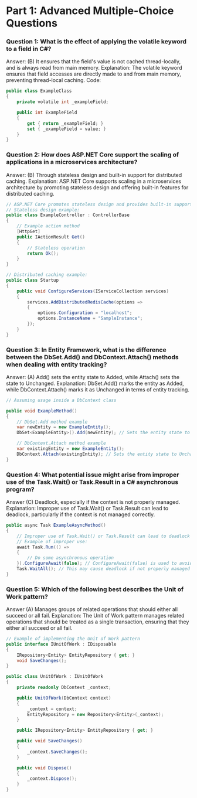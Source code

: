 # Part 1: Advanced Multiple-Choice Questions
### Question 1: What is the effect of applying the volatile keyword to a field in C#? 
Answer:  (B) It ensures that the field's value is not cached thread-locally, and is always read from main memory.
Explanation: The volatile keyword ensures that field accesses are directly made to and from main memory, preventing thread-local caching.
Code: 
```c#
public class ExampleClass
{
    private volatile int _exampleField;

    public int ExampleField
    {
        get { return _exampleField; }
        set { _exampleField = value; }
    }
}
```


### Question 2: How does ASP.NET Core support the scaling of applications in a microservices architecture? 
Answer: (B) Through stateless design and built-in support for distributed caching.
Explanation: ASP.NET Core supports scaling in a microservices architecture by promoting stateless design and offering built-in features for distributed caching.
```c#
// ASP.NET Core promotes stateless design and provides built-in support for distributed caching.
// Stateless design example:
public class ExampleController : ControllerBase
{
    // Example action method
    [HttpGet]
    public IActionResult Get()
    {
        // Stateless operation
        return Ok();
    }
}

// Distributed caching example:
public class Startup
{
    public void ConfigureServices(IServiceCollection services)
    {
        services.AddDistributedRedisCache(options =>
        {
            options.Configuration = "localhost";
            options.InstanceName = "SampleInstance";
        });
    }
}

```


### Question 3: In Entity Framework, what is the difference between the DbSet.Add() and DbContext.Attach() methods when dealing with entity tracking? 
Answer: (A) Add() sets the entity state to Added, while Attach() sets the state to Unchanged.
Explanation: DbSet.Add() marks the entity as Added, while DbContext.Attach() marks it as Unchanged in terms of entity tracking.
```c#
// Assuming usage inside a DbContext class

public void ExampleMethod()
{
    // DbSet.Add method example
    var newEntity = new ExampleEntity();
    DbSet<ExampleEntity>().Add(newEntity); // Sets the entity state to Added

    // DbContext.Attach method example
    var existingEntity = new ExampleEntity();
    DbContext.Attach(existingEntity); // Sets the entity state to Unchanged
}

```

### Question 4: What potential issue might arise from improper use of the Task.Wait() or Task.Result in a C# asynchronous program? 
Answer (C) Deadlock, especially if the context is not properly managed.
Explanation: Improper use of Task.Wait() or Task.Result can lead to deadlock, particularly if the context is not managed correctly.
```c#
public async Task ExampleAsyncMethod()
{
    // Improper use of Task.Wait() or Task.Result can lead to deadlock
    // Example of improper use:
    await Task.Run(() =>
    {
        // Do some asynchronous operation
    }).ConfigureAwait(false); // ConfigureAwait(false) is used to avoid deadlock
    Task.WaitAll(); // This may cause deadlock if not properly managed
}

```

### Question 5: Which of the following best describes the Unit of Work pattern? 
Answer (A) Manages groups of related operations that should either all succeed or all fail.
Explanation: The Unit of Work pattern manages related operations that should be treated as a single transaction, ensuring that they either all succeed or all fail.
```c#
// Example of implementing the Unit of Work pattern
public interface IUnitOfWork : IDisposable
{
    IRepository<Entity> EntityRepository { get; }
    void SaveChanges();
}

public class UnitOfWork : IUnitOfWork
{
    private readonly DbContext _context;

    public UnitOfWork(DbContext context)
    {
        _context = context;
        EntityRepository = new Repository<Entity>(_context);
    }

    public IRepository<Entity> EntityRepository { get; }

    public void SaveChanges()
    {
        _context.SaveChanges();
    }

    public void Dispose()
    {
        _context.Dispose();
    }
}

```



